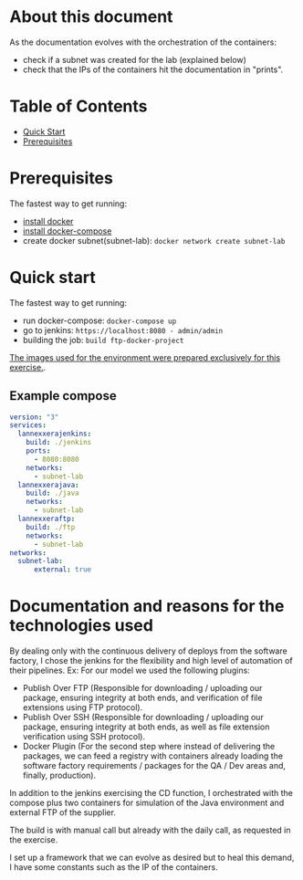 About this document
===================

As the documentation evolves with the orchestration of the containers:

* check if a subnet was created for the lab (explained below)
* check that the IPs of the containers hit the documentation in "prints".

# Table of Contents
- [Quick Start](#quick-start)
- [Prerequisites](#prerequisites)

# Prerequisites

The fastest way to get running:

 * [install docker](https://docs.docker.com/installation/#installation)
 * [install docker-compose](https://docs.docker.com/installation/#installation)
 * create docker subnet(subnet-lab): `docker network create subnet-lab`
 
 # Quick start

The fastest way to get running:

 * run docker-compose: `docker-compose up`
 * go to jenkins: `https://localhost:8080 - admin/admin`
 * building the job: `build ftp-docker-project`

[The images used for the environment were prepared exclusively for this exercise.](https://hub.docker.com/u/rcisi/).


## Example compose

```yaml
version: "3"
services:
  lannexxerajenkins:
    build: ./jenkins
    ports:
      - 8080:8080
    networks:
      - subnet-lab
  lannexxerajava:
    build: ./java
    networks:
      - subnet-lab
  lannexxeraftp:
    build: ./ftp
    networks:
      - subnet-lab
networks:
  subnet-lab:
      external: true
```

# Documentation and reasons for the technologies used

By dealing only with the continuous delivery of deploys from the software factory, I chose the jenkins for the flexibility and high level of automation of their pipelines. Ex: For our model we used the following plugins:

- Publish Over FTP (Responsible for downloading / uploading our package, ensuring integrity at both ends, and verification of file extensions using FTP protocol).
- Publish Over SSH (Responsible for downloading / uploading our package, ensuring integrity at both ends, as well as file extension verification using SSH protocol).
- Docker Plugin (For the second step where instead of delivering the packages, we can feed a registry with containers already loading the software factory requirements / packages for the QA / Dev areas and, finally, production).

In addition to the jenkins exercising the CD function, I orchestrated with the compose plus two containers for simulation of the Java environment and external FTP of the supplier.

The build is with manual call but already with the daily call, as requested in the exercise.

I set up a framework that we can evolve as desired but to heal this demand, I have some constants such as the IP of the containers.
